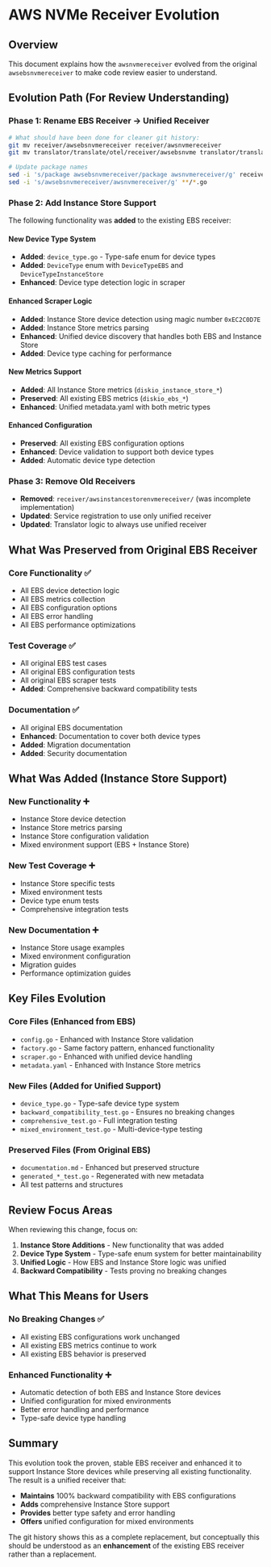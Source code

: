 # AWS NVMe Receiver Evolution

## Overview

This document explains how the `awsnvmereceiver` evolved from the original `awsebsnvmereceiver` to make code review easier to understand.

## Evolution Path (For Review Understanding)

### Phase 1: Rename EBS Receiver → Unified Receiver
```bash
# What should have been done for cleaner git history:
git mv receiver/awsebsnvmereceiver receiver/awsnvmereceiver
git mv translator/translate/otel/receiver/awsebsnvme translator/translate/otel/receiver/awsnvme

# Update package names
sed -i 's/package awsebsnvmereceiver/package awsnvmereceiver/g' receiver/awsnvmereceiver/*.go
sed -i 's/awsebsnvmereceiver/awsnvmereceiver/g' **/*.go
```

### Phase 2: Add Instance Store Support
The following functionality was **added** to the existing EBS receiver:

#### New Device Type System
- **Added**: `device_type.go` - Type-safe enum for device types
- **Added**: `DeviceType` enum with `DeviceTypeEBS` and `DeviceTypeInstanceStore`
- **Enhanced**: Device type detection logic in scraper

#### Enhanced Scraper Logic
- **Added**: Instance Store device detection using magic number `0xEC2C0D7E`
- **Added**: Instance Store metrics parsing
- **Enhanced**: Unified device discovery that handles both EBS and Instance Store
- **Added**: Device type caching for performance

#### New Metrics Support
- **Added**: All Instance Store metrics (`diskio_instance_store_*`)
- **Preserved**: All existing EBS metrics (`diskio_ebs_*`)
- **Enhanced**: Unified metadata.yaml with both metric types

#### Enhanced Configuration
- **Preserved**: All existing EBS configuration options
- **Enhanced**: Device validation to support both device types
- **Added**: Automatic device type detection

### Phase 3: Remove Old Receivers
- **Removed**: `receiver/awsinstancestorenvmereceiver/` (was incomplete implementation)
- **Updated**: Service registration to use only unified receiver
- **Updated**: Translator logic to always use unified receiver

## What Was Preserved from Original EBS Receiver

### Core Functionality ✅
- All EBS device detection logic
- All EBS metrics collection
- All EBS configuration options
- All EBS error handling
- All EBS performance optimizations

### Test Coverage ✅
- All original EBS test cases
- All original EBS configuration tests
- All original EBS scraper tests
- **Added**: Comprehensive backward compatibility tests

### Documentation ✅
- All original EBS documentation
- **Enhanced**: Documentation to cover both device types
- **Added**: Migration documentation
- **Added**: Security documentation

## What Was Added (Instance Store Support)

### New Functionality ➕
- Instance Store device detection
- Instance Store metrics parsing
- Instance Store configuration validation
- Mixed environment support (EBS + Instance Store)

### New Test Coverage ➕
- Instance Store specific tests
- Mixed environment tests
- Device type enum tests
- Comprehensive integration tests

### New Documentation ➕
- Instance Store usage examples
- Mixed environment configuration
- Migration guides
- Performance optimization guides

## Key Files Evolution

### Core Files (Enhanced from EBS)
- `config.go` - Enhanced with Instance Store validation
- `factory.go` - Same factory pattern, enhanced functionality
- `scraper.go` - Enhanced with unified device handling
- `metadata.yaml` - Enhanced with Instance Store metrics

### New Files (Added for Unified Support)
- `device_type.go` - Type-safe device type system
- `backward_compatibility_test.go` - Ensures no breaking changes
- `comprehensive_test.go` - Full integration testing
- `mixed_environment_test.go` - Multi-device-type testing

### Preserved Files (From Original EBS)
- `documentation.md` - Enhanced but preserved structure
- `generated_*_test.go` - Regenerated with new metadata
- All test patterns and structures

## Review Focus Areas

When reviewing this change, focus on:

1. **Instance Store Additions** - New functionality that was added
2. **Device Type System** - Type-safe enum system for better maintainability
3. **Unified Logic** - How EBS and Instance Store logic was unified
4. **Backward Compatibility** - Tests proving no breaking changes

## What This Means for Users

### No Breaking Changes ✅
- All existing EBS configurations work unchanged
- All existing EBS metrics continue to work
- All existing EBS behavior is preserved

### Enhanced Functionality ➕
- Automatic detection of both EBS and Instance Store devices
- Unified configuration for mixed environments
- Better error handling and performance
- Type-safe device type handling

## Summary

This evolution took the proven, stable EBS receiver and enhanced it to support Instance Store devices while preserving all existing functionality. The result is a unified receiver that:

- **Maintains** 100% backward compatibility with EBS configurations
- **Adds** comprehensive Instance Store support
- **Provides** better type safety and error handling
- **Offers** unified configuration for mixed environments

The git history shows this as a complete replacement, but conceptually this should be understood as an **enhancement** of the existing EBS receiver rather than a replacement.